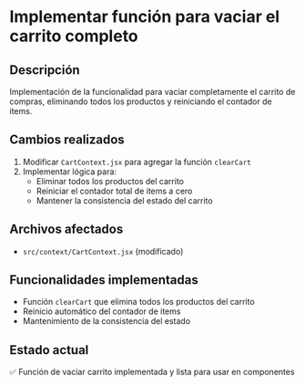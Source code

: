 # Implementar función para vaciar el carrito completo

## Descripción
Implementación de la funcionalidad para vaciar completamente el carrito de compras, eliminando todos los productos y reiniciando el contador de items.

## Cambios realizados
1. Modificar `CartContext.jsx` para agregar la función `clearCart`
2. Implementar lógica para:
   - Eliminar todos los productos del carrito
   - Reiniciar el contador total de items a cero
   - Mantener la consistencia del estado del carrito

## Archivos afectados
- `src/context/CartContext.jsx` (modificado)

## Funcionalidades implementadas
- Función `clearCart` que elimina todos los productos del carrito
- Reinicio automático del contador de items
- Mantenimiento de la consistencia del estado

## Estado actual
✅ Función de vaciar carrito implementada y lista para usar en componentes
